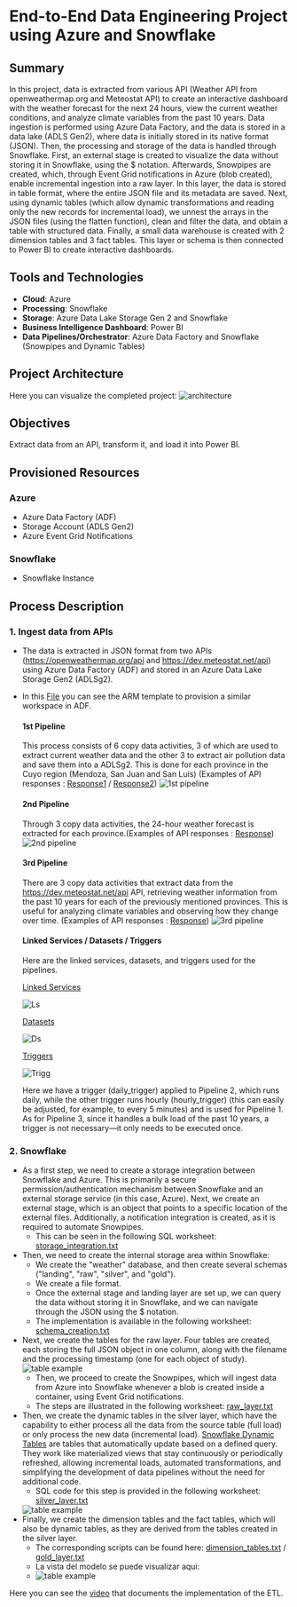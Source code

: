 # End-to-End Data Engineering Project using Azure and Snowflake

## Summary
In this project, data is extracted from various API (Weather API from openweathermap.org and Meteostat API) to create an interactive dashboard with the weather forecast for the next 24 hours, view the current weather conditions, and analyze climate variables from the past 10 years. Data ingestion is performed using Azure Data Factory, and the data is stored in a data lake (ADLS Gen2), where data is initially stored in its native format (JSON). Then, the processing and storage of the data is handled through Snowflake. First, an external stage is created to visualize the data without storing it in Snowflake, using the $ notation. Afterwards, Snowpipes are created, which, through Event Grid notifications in Azure (blob created), enable incremental ingestion into a raw layer. In this layer, the data is stored in table format, where the entire JSON file and its metadata are saved. Next, using dynamic tables (which allow dynamic transformations and reading only the new records for incremental load), we unnest the arrays in the JSON files (using the flatten function), clean and filter the data, and obtain a table with structured data. Finally, a small data warehouse is created with 2 dimension tables and 3 fact tables. This layer or schema is then connected to Power BI to create interactive dashboards.

## Tools and Technologies
- **Cloud**: Azure
- **Processing**: Snowflake
- **Storage**: Azure Data Lake Storage Gen 2 and Snowflake
- **Business Intelligence Dashboard**: Power BI
- **Data Pipelines/Orchestrator**: Azure Data Factory and Snowflake (Snowpipes and Dynamic Tables)

## Project Architecture
Here you can visualize the completed project:
<img src="https://i.imgur.com/NBxyEbc.png" alt="architecture">

## Objectives
Extract data from an API, transform it, and load it into Power BI.

## Provisioned Resources
  ### Azure
   - Azure Data Factory (ADF)
   - Storage Account (ADLS Gen2)
   - Azure Event Grid Notifications
  ### Snowflake
   - Snowflake Instance

## Process Description

### 1. Ingest data from APIs
- The data is extracted in JSON format from two APIs (https://openweathermap.org/api and https://dev.meteostat.net/api) using Azure Data Factory (ADF) and stored in an Azure    Data Lake Storage Gen2 (ADLSg2).
- In this [File](ADF/arm_template.zip) you can see the ARM template to provision a similar workspace in ADF.

  #### 1st Pipeline
    This process consists of 6 copy data activities, 3 of which are used to extract current weather data and the other 3 to extract air pollution data and save them into a ADLSg2.
    This is done for each province in the Cuyo region (Mendoza, San Juan and San Luis) (Examples of API responses : [Response1](ADF/Response-APIs-json/weather.json) / [Response2](ADF/Response-APIs-json/air-pollution.json))
    <img src="https://i.imgur.com/UzHY0bg.png" alt="1st pipeline">
    
  #### 2nd Pipeline
    Through 3 copy data activities, the 24-hour weather forecast is extracted for each province.(Examples of API responses : [Response](ADF/Response-APIs-json/forecast.json))
    <img src="https://i.imgur.com/O9CEDAJ.png" alt="2nd pipeline">

  #### 3rd Pipeline
    There are 3 copy data activities that extract data from the https://dev.meteostat.net/api API, retrieving weather information from the past 10 years for each of the previously mentioned provinces. This is useful for analyzing climate variables and observing how they change over time. (Examples of API responses : [Response](ADF/Response-APIs-json/daily-weather.json))
  <img src="https://i.imgur.com/MaWSYt7.png" alt="3rd pipeline">

  #### Linked Services / Datasets / Triggers
    Here are the linked services, datasets, and triggers used for the pipelines.

    [Linked Services](ADF/Linked_Services)
  
    <img src="https://i.imgur.com/0HDfmV6.png" alt="Ls">

    [Datasets](ADF/Datasets)
      
    <img src="https://i.imgur.com/2dJALwo.png" alt="Ds">

     [Triggers](ADF/Triggers)    
  
    <img src="https://i.imgur.com/osP9mQU.png" alt="Trigg">

    Here we have a trigger (daily_trigger) applied to Pipeline 2, which runs daily, while the other trigger runs hourly (hourly_trigger) (this can easily be adjusted, for example, to every 5 minutes) and is used for Pipeline 1. As for Pipeline 3, since it handles a bulk load of the past 10 years, a trigger is not necessary—it only needs to be executed once.
    

### 2. Snowflake
  - As a first step, we need to create a storage integration between Snowflake and Azure. This is primarily a secure permission/authentication mechanism between Snowflake and an external storage service (in this case, Azure). Next, we create an external stage, which is an object that points to a specific location of the external files. Additionally, a notification integration is created, as it is required to automate Snowpipes.
    - This can be seen in the following SQL worksheet: [storage_integration.txt](Snowflake/Worksheets/storage_integration.txt)
  - Then, we need to create the internal storage area within Snowflake:
    - We create the "weather" database, and then create several schemas ("landing", "raw", "silver", and "gold").
    - We create a file format. 
    - Once the external stage and landing layer are set up, we can query the data without storing it in Snowflake, and we can navigate through the JSON using the $ notation.
    - The implementation is available in the following worksheet: [schema_creation.txt](Snowflake/Worksheets/schema_creation.txt)
  - Next, we create the tables for the raw layer. Four tables are created, each storing the full JSON object in one column, along with the filename and the processing timestamp (one for each object of study).
    <img src="https://i.imgur.com/tqXEKJ2.png" alt="table example">
    - Then, we proceed to create the Snowpipes, which will ingest data from Azure into Snowflake whenever a blob is created inside a container, using Event Grid notifications.
    - The steps are illustrated in the following worksheet: [raw_layer.txt](Snowflake/Worksheets/raw_layer.txt)
  - Then, we create the dynamic tables in the silver layer, which have the capability to either process all the data from the source table (full load) or only process the new data (incremental load). [Snowflake Dynamic Tables](https://docs.snowflake.com/en/user-guide/dynamic-tables-intro)  are tables that automatically update based on a defined query. They work like materialized views that stay continuously or periodically refreshed, allowing incremental loads, automated transformations, and simplifying the development of data pipelines without the need for additional code.
    - SQL code for this step is provided in the following worksheet: [silver_layer.txt](Snowflake/Worksheets/silver_layer.txt)
    <img src="https://i.imgur.com/aIY5myU.png" alt="table example">
  - Finally, we create the dimension tables and the fact tables, which will also be dynamic tables, as they are derived from the tables created in the silver layer.
    - The corresponding scripts can be found here: [dimension_tables.txt](Snowflake/Worksheets/dimension_tables.txt) / [gold_layer.txt](Snowflake/Worksheets/gold_layer.txt)
    - La vista del modelo se puede visualizar aqui:
    - <img src="https://i.imgur.com/i5i5nGG.png" alt="table example">



Here you can see the [video](https://drive.google.com/file/d/1g6jlUvcwRXHP9ZWVMlkXtklbWZ4iJ9AJ/view?usp=sharing) that documents the implementation of the ETL.



 

 

 


 

